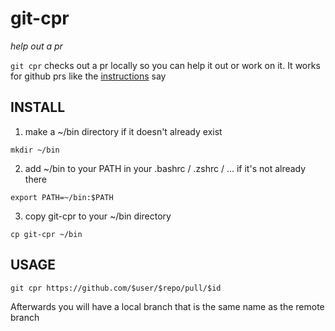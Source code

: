 # git-cpr
*help out a pr*

`git cpr` checks out a pr locally so you can help it out or work on it.
It works for github prs like the
[instructions](https://help.github.com/articles/checking-out-pull-requests-locally/) say

## INSTALL
1. make a ~/bin directory if it doesn't already exist

  `mkdir ~/bin`
  
2. add ~/bin to your PATH in your .bashrc / .zshrc / ... if it's not
   already there
   
  `export PATH=~/bin:$PATH`
   
3. copy git-cpr to your ~/bin directory

  `cp git-cpr ~/bin`

## USAGE
`git cpr https://github.com/$user/$repo/pull/$id`

Afterwards you will have a local branch that is the same name as the
remote branch
